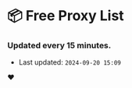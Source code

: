 # :package: Free Proxy List
### Updated every 15 minutes.

- Last updated: `2024-09-20 15:09`

:heart:
